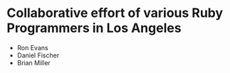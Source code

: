 # Collaborative effort of various Ruby Programmers in Los Angeles

* Ron Evans
* Daniel Fischer
* Brian Miller
